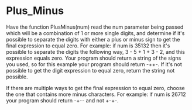 # Plus_Minus

Have the function PlusMinus(num) read the num parameter being passed which will be a combination of 1 or more single digits, and determine if it's possible to separate the digits with either a plus or minus sign to get the final expression to equal zero. For example: if num is 35132 then it's possible to separate the digits the following way, 3 - 5 + 1 + 3 - 2, and this expression equals zero. Your program should return a string of the signs you used, so for this example your program should return -++-. If it's not possible to get the digit expression to equal zero, return the string not possible. 

If there are multiple ways to get the final expression to equal zero, choose the one that contains more minus characters. 
For example: if num is 26712 your program should return -+-- and not +-+-. 
